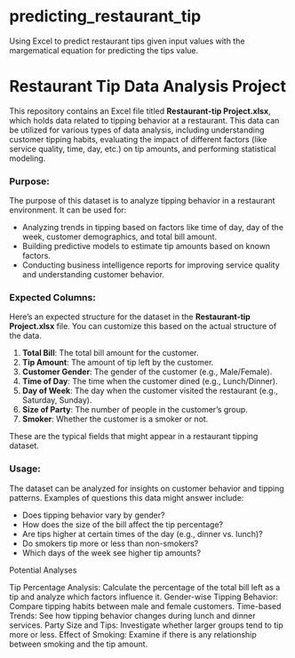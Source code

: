 # predicting_restaurant_tip
Using Excel to predict restaurant tips given input values with the margematical equation for predicting the tips value.
# Restaurant Tip Data Analysis Project

This repository contains an Excel file titled **Restaurant-tip Project.xlsx**, which holds data related to tipping behavior at a restaurant. This data can be utilized for various types of data analysis, including understanding customer tipping habits, evaluating the impact of different factors (like service quality, time, day, etc.) on tip amounts, and performing statistical modeling.

### Purpose:
The purpose of this dataset is to analyze tipping behavior in a restaurant environment. It can be used for:
- Analyzing trends in tipping based on factors like time of day, day of the week, customer demographics, and total bill amount.
- Building predictive models to estimate tip amounts based on known factors.
- Conducting business intelligence reports for improving service quality and understanding customer behavior.


### Expected Columns:
Here’s an expected structure for the dataset in the **Restaurant-tip Project.xlsx** file. You can customize this based on the actual structure of the data.

1. **Total Bill**: The total bill amount for the customer.
2. **Tip Amount**: The amount of tip left by the customer.
3. **Customer Gender**: The gender of the customer (e.g., Male/Female).
4. **Time of Day**: The time when the customer dined (e.g., Lunch/Dinner).
5. **Day of Week**: The day when the customer visited the restaurant (e.g., Saturday, Sunday).
6. **Size of Party**: The number of people in the customer’s group.
7. **Smoker**: Whether the customer is a smoker or not.

These are the typical fields that might appear in a restaurant tipping dataset.

### Usage:
The dataset can be analyzed for insights on customer behavior and tipping patterns. Examples of questions this data might answer include:
- Does tipping behavior vary by gender?
- How does the size of the bill affect the tip percentage?
- Are tips higher at certain times of the day (e.g., dinner vs. lunch)?
- Do smokers tip more or less than non-smokers?
- Which days of the week see higher tip amounts?

Potential Analyses

Tip Percentage Analysis: Calculate the percentage of the total bill left as a tip and analyze which factors influence it.
Gender-wise Tipping Behavior: Compare tipping habits between male and female customers.
Time-based Trends: See how tipping behavior changes during lunch and dinner services.
Party Size and Tips: Investigate whether larger groups tend to tip more or less.
Effect of Smoking: Examine if there is any relationship between smoking and the tip amount.
